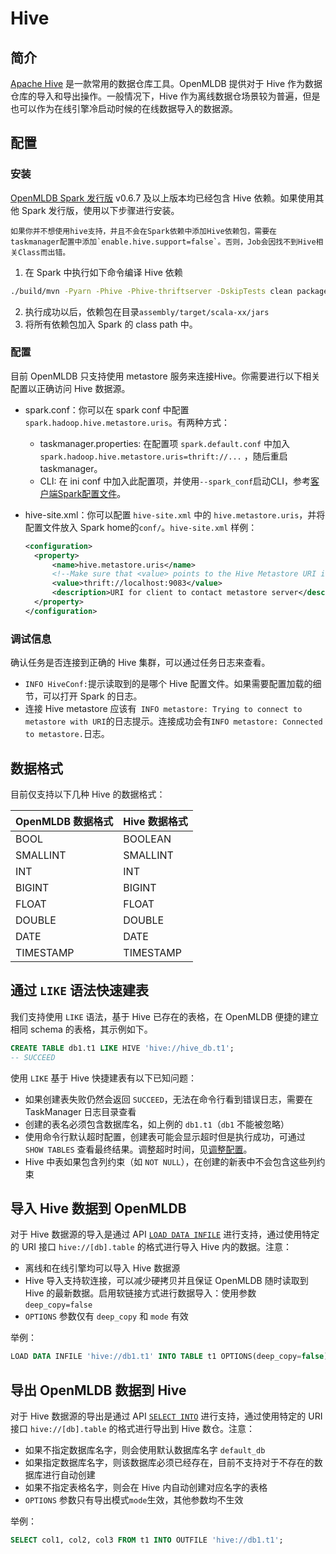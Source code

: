 # Hive

## 简介

[Apache Hive](https://hive.apache.org/) 是一款常用的数据仓库工具。OpenMLDB 提供对于 Hive 作为数据仓库的导入和导出操作。一般情况下，Hive 作为离线数据仓场景较为普遍，但是也可以作为在线引擎冷启动时候的在线数据导入的数据源。

## 配置

### 安装

[OpenMLDB Spark 发行版](../../tutorial/openmldbspark_distribution.md) v0.6.7 及以上版本均已经包含 Hive 依赖。如果使用其他 Spark 发行版，使用以下步骤进行安装。

```{note}
如果你并不想使用hive支持，并且不会在Spark依赖中添加Hive依赖包，需要在taskmanager配置中添加`enable.hive.support=false`。否则，Job会因找不到Hive相关Class而出错。
```

1. 在 Spark 中执行如下命令编译 Hive 依赖

```bash
./build/mvn -Pyarn -Phive -Phive-thriftserver -DskipTests clean package
```


2. 执行成功以后，依赖包在目录`assembly/target/scala-xx/jars`
2. 将所有依赖包加入 Spark 的 class path 中。

### 配置

目前 OpenMLDB 只支持使用 metastore 服务来连接Hive。你需要进行以下相关配置以正确访问 Hive 数据源。

- spark.conf：你可以在 spark conf 中配置 `spark.hadoop.hive.metastore.uris`。有两种方式：

  - taskmanager.properties: 在配置项 `spark.default.conf` 中加入`spark.hadoop.hive.metastore.uris=thrift://...` ，随后重启taskmanager。
  - CLI: 在 ini conf 中加入此配置项，并使用`--spark_conf`启动CLI，参考[客户端Spark配置文件](../../reference/client_config/client_spark_config.md)。
  
- hive-site.xml：你可以配置 `hive-site.xml` 中的 `hive.metastore.uris`，并将配置文件放入 Spark home的`conf/`。`hive-site.xml` 样例：

  ```xml
  <configuration>
  	<property>
  		<name>hive.metastore.uris</name>
  		<!--Make sure that <value> points to the Hive Metastore URI in your cluster -->
  		<value>thrift://localhost:9083</value>
  		<description>URI for client to contact metastore server</description>
  	</property>
  </configuration>
  ```

### 调试信息

确认任务是否连接到正确的 Hive 集群，可以通过任务日志来查看。

- `INFO HiveConf:`提示读取到的是哪个 Hive 配置文件。如果需要配置加载的细节，可以打开 Spark 的日志。
- 连接 Hive metastore 应该有` INFO metastore: Trying to connect to metastore with URI`的日志提示。连接成功会有`INFO metastore: Connected to metastore.`日志。

## 数据格式

目前仅支持以下几种 Hive 的数据格式：

| OpenMLDB 数据格式 | Hive 数据格式 |
| ----------------- | ------------- |
| BOOL              | BOOLEAN       |
| SMALLINT          | SMALLINT      |
| INT               | INT           |
| BIGINT            | BIGINT        |
| FLOAT             | FLOAT         |
| DOUBLE            | DOUBLE        |
| DATE              | DATE          |
| TIMESTAMP         | TIMESTAMP     |

## 通过 `LIKE` 语法快速建表

我们支持使用 `LIKE` 语法，基于 Hive 已存在的表格，在 OpenMLDB 便捷的建立相同 schema 的表格，其示例如下。


```sql
CREATE TABLE db1.t1 LIKE HIVE 'hive://hive_db.t1';
-- SUCCEED
```

使用 `LIKE` 基于 Hive 快捷建表有以下已知问题：

* 如果创建表失败仍然会返回 `SUCCEED`，无法在命令行看到错误日志，需要在 TaskManager 日志目录查看
* 创建的表名必须包含数据库名，如上例的 `db1.t1`（`db1` 不能被忽略）
* 使用命令行默认超时配置，创建表可能会显示超时但是执行成功，可通过 `SHOW TABLES` 查看最终结果。调整超时时间，见[调整配置](../../openmldb_sql/ddl/SET_STATEMENT.md#离线命令配置详情)。
* Hive 中表如果包含列约束（如 `NOT NULL`），在创建的新表中不会包含这些列约束

## 导入 Hive 数据到 OpenMLDB

对于 Hive 数据源的导入是通过 API [`LOAD DATA INFILE`](../../openmldb_sql/dml/LOAD_DATA_STATEMENT.md) 进行支持，通过使用特定的 URI 接口 `hive://[db].table` 的格式进行导入 Hive 内的数据。注意：

- 离线和在线引擎均可以导入 Hive 数据源
- Hive 导入支持软连接，可以减少硬拷贝并且保证 OpenMLDB 随时读取到 Hive 的最新数据。启用软链接方式进行数据导入：使用参数 `deep_copy=false` 
- `OPTIONS` 参数仅有 `deep_copy` 和 `mode` 有效

举例：

```sql
LOAD DATA INFILE 'hive://db1.t1' INTO TABLE t1 OPTIONS(deep_copy=false);
```

## 导出 OpenMLDB 数据到 Hive

对于 Hive 数据源的导出是通过 API [`SELECT INTO`](../../openmldb_sql/dql/SELECT_INTO_STATEMENT.md) 进行支持，通过使用特定的 URI 接口 `hive://[db].table` 的格式进行导出到 Hive 数仓。注意：

- 如果不指定数据库名字，则会使用默认数据库名字 `default_db`
- 如果指定数据库名字，则该数据库必须已经存在，目前不支持对于不存在的数据库进行自动创建
- 如果不指定表格名字，则会在 Hive 内自动创建对应名字的表格
- `OPTIONS` 参数只有导出模式`mode`生效，其他参数均不生效

举例：

```sql
SELECT col1, col2, col3 FROM t1 INTO OUTFILE 'hive://db1.t1';
```

